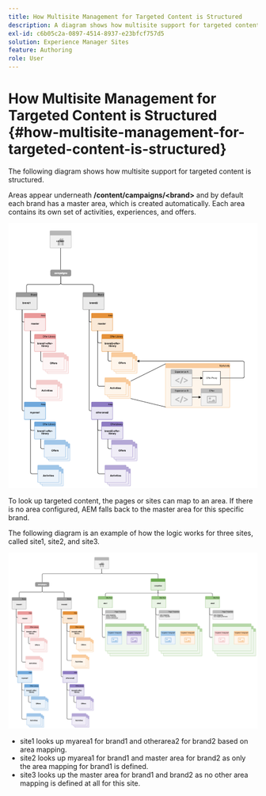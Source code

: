 ```yaml
---
title: How Multisite Management for Targeted Content is Structured
description: A diagram shows how multisite support for targeted content is structured
exl-id: c6b05c2a-0897-4514-8937-e23bfcf757d5
solution: Experience Manager Sites
feature: Authoring
role: User
---
```

# How Multisite Management for Targeted Content is Structured {#how-multisite-management-for-targeted-content-is-structured}

The following diagram shows how multisite support for targeted content is structured.

Areas appear underneath **/content/campaigns/&lt;brand&gt;** and by default each brand has a master area, which is created automatically. Each area contains its own set of activities, experiences, and offers.

![Multisite structure](/help/sites-cloud/authoring/assets/multisite-structure.png)

To look up targeted content, the pages or sites can map to an area. If there is no area configured, AEM falls back to the master area for this specific brand.

The following diagram is an example of how the logic works for three sites, called site1, site2, and site3.

![Multisite structure across sites](/help/sites-cloud/authoring/assets/multisite-structure-2.png)

* site1 looks up myarea1 for brand1 and otherarea2 for brand2 based on area mapping.
* site2 looks up myarea1 for brand1 and master area for brand2 as only the area mapping for brand1 is defined.
* site3 looks up the master area for brand1 and brand2 as no other area mapping is defined at all for this site.
